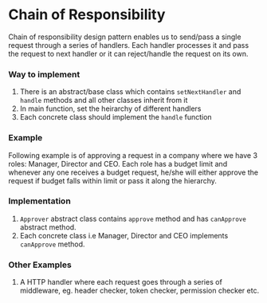 # Chain of Responsibility
Chain of responsibility design pattern enables us to send/pass a single request through a series of handlers. Each handler processes it and pass the request to next handler or it can reject/handle the request on its own.

### Way to implement
1. There is an abstract/base class which contains `setNextHandler` and `handle` methods and all other classes inherit from it
2. In main function, set the heirarchy of different handlers
3. Each concrete class should implement the `handle` function

### Example
Following example is of approving a request in a company where we have 3 roles: Manager, Director and CEO. Each role has a budget limit and whenever any one receives a budget request, he/she will either approve the request if budget falls within limit or pass it along the hierarchy.

### Implementation
1. `Approver` abstract class contains `approve` method and has `canApprove` abstract method.
2. Each concrete class i.e Manager, Director and CEO implements `canApprove` method.

### Other Examples
1. A HTTP handler where each request goes through a series of middleware, eg. header checker, token checker, permission checker etc.
